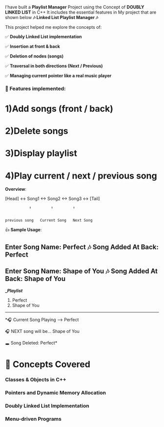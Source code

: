 I'have built a __Playlist Manager__ Project using the Concept of __DOUBLY LINKED LIST__ in C++
It includes the essential features in My project that are shown below
**🎶 Linked List Playlist Manager 🎶**

This project helped me explore the concepts of:


✅ **Doubly Linked List implementation**

✅ **Insertion at front & back**

✅ **Deletion of nodes (songs)**

✅ **Traversal in both directions (Next / Previous)**

✅ **Managing current pointer like a real music player**


### 📌 __Features implemented__:

# 1)Add songs (front / back)

# 2)Delete songs

# 3)Display playlist

# 4)Play current / next / previous song

__Overview__:

[Head] <-> Song1 <-> Song2 <-> Song3 <-> [Tail]


               ↑         ↑         ↑

             
    previous song   Current Song   Next Song

👍 __Sample Usage__:

Enter Song Name: Perfect
🎶 Song Added At Back: Perfect
----------

Enter Song Name: Shape of You
🎶 Song Added At Back: Shape of You
----------

**______Playlist_____**
1. Perfect
2. Shape of You
______________________

*🎧 Current Song Playing --> Perfect

🎧 NEXT song will be... Shape of You

🕳 Song Deleted: Perfect*

# 📘 Concepts Covered

### Classes & Objects in C++

### Pointers and Dynamic Memory Allocation

### Doubly Linked List Implementation

### Menu-driven Programs















